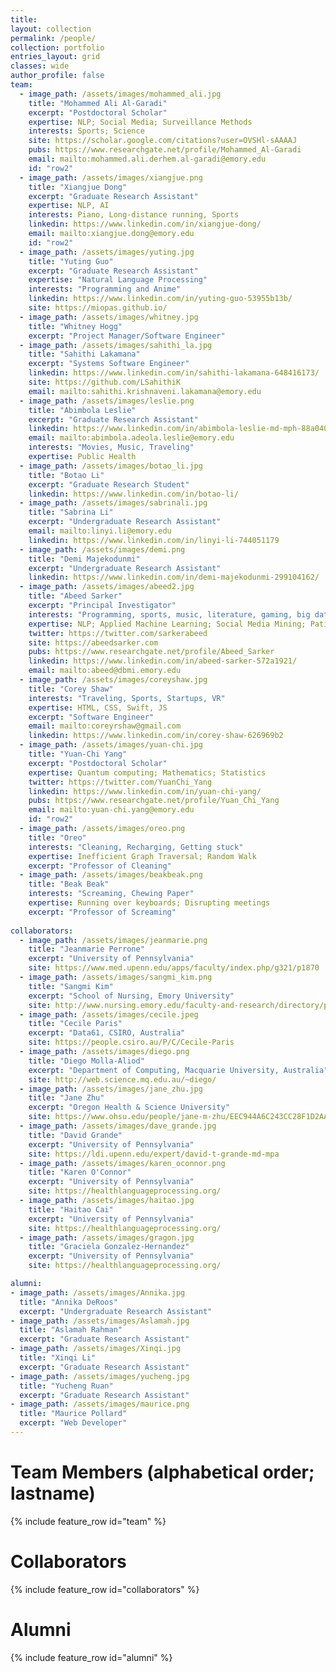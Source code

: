 ```yaml
---
title:
layout: collection
permalink: /people/
collection: portfolio
entries_layout: grid
classes: wide
author_profile: false
team:
  - image_path: /assets/images/mohammed_ali.jpg
    title: "Mohammed Ali Al-Garadi"
    excerpt: "Postdoctoral Scholar"
    expertise: NLP; Social Media; Surveillance Methods
    interests: Sports; Science
    site: https://scholar.google.com/citations?user=OVSHl-sAAAAJ
    pubs: https://www.researchgate.net/profile/Mohammed_Al-Garadi
    email: mailto:mohammed.ali.derhem.al-garadi@emory.edu
    id: "row2"
  - image_path: /assets/images/xiangjue.png
    title: "Xiangjue Dong"
    excerpt: "Graduate Research Assistant"
    expertise: NLP, AI
    interests: Piano, Long-distance running, Sports
    linkedin: https://www.linkedin.com/in/xiangjue-dong/
    email: mailto:xiangjue.dong@emory.edu
    id: "row2"
  - image_path: /assets/images/yuting.jpg
    title: "Yuting Guo"
    excerpt: "Graduate Research Assistant"
    expertise: "Natural Language Processing"
    interests: "Programming and Anime"
    linkedin: https://www.linkedin.com/in/yuting-guo-53955b13b/
    site: https://miopas.github.io/
  - image_path: /assets/images/whitney.jpg
    title: "Whitney Hogg"
    excerpt: "Project Manager/Software Engineer"
  - image_path: /assets/images/sahithi_la.jpg
    title: "Sahithi Lakamana"
    excerpt: "Systems Software Engineer"
    linkedin: https://www.linkedin.com/in/sahithi-lakamana-648416173/
    site: https://github.com/LSahithiK
    email: mailto:sahithi.krishnaveni.lakamana@emory.edu
  - image_path: /assets/images/leslie.png
    title: "Abimbola Leslie"
    excerpt: "Graduate Research Assistant"
    linkedin: https://www.linkedin.com/in/abimbola-leslie-md-mph-88a04014/
    email: mailto:abimbola.adeola.leslie@emory.edu
    interests: "Movies, Music, Traveling"
    expertise: Public Health
  - image_path: /assets/images/botao_li.jpg
    title: "Botao Li"
    excerpt: "Graduate Research Student"
    linkedin: https://www.linkedin.com/in/botao-li/
  - image_path: /assets/images/sabrinali.jpg
    title: "Sabrina Li"
    excerpt: "Undergraduate Research Assistant"
    email: mailto:linyi.li@emory.edu
    linkedin: https://www.linkedin.com/in/linyi-li-744051179
  - image_path: /assets/images/demi.png
    title: "Demi Majekodunmi"
    excerpt: "Undergraduate Research Assistant"
    linkedin: https://www.linkedin.com/in/demi-majekodunmi-299104162/
  - image_path: /assets/images/abeed2.jpg
    title: "Abeed Sarker"
    excerpt: "Principal Investigator"
    interests: "Programming, sports, music, literature, gaming, big data, AI"
    expertise: NLP; Applied Machine Learning; Social Media Mining; Patient-centered Data Science
    twitter: https://twitter.com/sarkerabeed
    site: https://abeedsarker.com
    pubs: https://www.researchgate.net/profile/Abeed_Sarker
    linkedin: https://www.linkedin.com/in/abeed-sarker-572a1921/
    email: mailto:abeed@dbmi.emory.edu
  - image_path: /assets/images/coreyshaw.jpg
    title: "Corey Shaw"
    interests: "Traveling, Sports, Startups, VR"
    expertise: HTML, CSS, Swift, JS
    excerpt: "Software Engineer"
    email: mailto:coreyrshaw@gmail.com
    linkedin: https://www.linkedin.com/in/corey-shaw-626969b2
  - image_path: /assets/images/yuan-chi.jpg
    title: "Yuan-Chi Yang"
    excerpt: "Postdoctoral Scholar"
    expertise: Quantum computing; Mathematics; Statistics
    twitter: https://twitter.com/YuanChi_Yang
    linkedin: https://www.linkedin.com/in/yuan-chi-yang/
    pubs: https://www.researchgate.net/profile/Yuan_Chi_Yang
    email: mailto:yuan-chi.yang@emory.edu
    id: "row2"
  - image_path: /assets/images/oreo.png
    title: "Oreo"
    interests: "Cleaning, Recharging, Getting stuck"
    expertise: Inefficient Graph Traversal; Random Walk
    excerpt: "Professor of Cleaning"
  - image_path: /assets/images/beakbeak.png
    title: "Beak Beak"
    interests: "Screaming, Chewing Paper"
    expertise: Running over keyboards; Disrupting meetings
    excerpt: "Professor of Screaming"    
    
collaborators:
  - image_path: /assets/images/jeanmarie.png
    title: "Jeanmarie Perrone"
    excerpt: "University of Pennsylvania"
    site: https://www.med.upenn.edu/apps/faculty/index.php/g321/p1870
  - image_path: /assets/images/sangmi_kim.png
    title: "Sangmi Kim"
    excerpt: "School of Nursing, Emory University"
    site: http://www.nursing.emory.edu/faculty-and-research/directory/profile.html?id=4925
  - image_path: /assets/images/cecile.jpeg
    title: "Cecile Paris"
    excerpt: "Data61, CSIRO, Australia"
    site: https://people.csiro.au/P/C/Cecile-Paris
  - image_path: /assets/images/diego.png
    title: "Diego Molla-Aliod"
    excerpt: "Department of Computing, Macquarie University, Australia"
    site: http://web.science.mq.edu.au/~diego/
  - image_path: /assets/images/jane_zhu.jpg
    title: "Jane Zhu"
    excerpt: "Oregon Health & Science University"
    site: https://www.ohsu.edu/people/jane-m-zhu/EEC944A6C243CC28F1D2AA33D3D88BE5
  - image_path: /assets/images/dave_grande.jpg
    title: "David Grande"
    excerpt: "University of Pennsylvania"
    site: https://ldi.upenn.edu/expert/david-t-grande-md-mpa
  - image_path: /assets/images/karen_oconnor.png
    title: "Karen O'Connor"
    excerpt: "University of Pennsylvania"  
    site: https://healthlanguageprocessing.org/
  - image_path: /assets/images/haitao.jpg
    title: "Haitao Cai"
    excerpt: "University of Pennsylvania"
    site: https://healthlanguageprocessing.org/
  - image_path: /assets/images/gragon.jpg
    title: "Graciela Gonzalez-Hernandez"
    excerpt: "University of Pennsylvania"
    site: https://healthlanguageprocessing.org/

alumni:
- image_path: /assets/images/Annika.jpg
  title: "Annika DeRoos"
  excerpt: "Undergraduate Research Assistant"
- image_path: /assets/images/Aslamah.jpg
  title: "Aslamah Rahman"
  excerpt: "Graduate Research Assistant"
- image_path: /assets/images/Xinqi.jpg
  title: "Xinqi Li"
  excerpt: "Graduate Research Assistant"
- image_path: /assets/images/yucheng.jpg
  title: "Yucheng Ruan"
  excerpt: "Graduate Research Assistant"      
- image_path: /assets/images/maurice.png
  title: "Maurice Pollard"
  excerpt: "Web Developer"
---
```


<h1>Team Members (alphabetical order; lastname)</h1>
{% include feature_row id="team" %}

<h1>Collaborators</h1>
{% include feature_row id="collaborators" %}

<h1>Alumni</h1>
{% include feature_row id="alumni" %}
